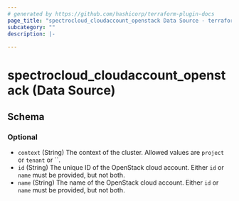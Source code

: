 ```yaml
---
# generated by https://github.com/hashicorp/terraform-plugin-docs
page_title: "spectrocloud_cloudaccount_openstack Data Source - terraform-provider-spectrocloud"
subcategory: ""
description: |-
  
---
```


# spectrocloud_cloudaccount_openstack (Data Source)





<!-- schema generated by tfplugindocs -->
## Schema

### Optional

- `context` (String) The context of the cluster. Allowed values are `project` or `tenant` or ``.
- `id` (String) The unique ID of the OpenStack cloud account. Either `id` or `name` must be provided, but not both.
- `name` (String) The name of the OpenStack cloud account. Either `id` or `name` must be provided, but not both.
